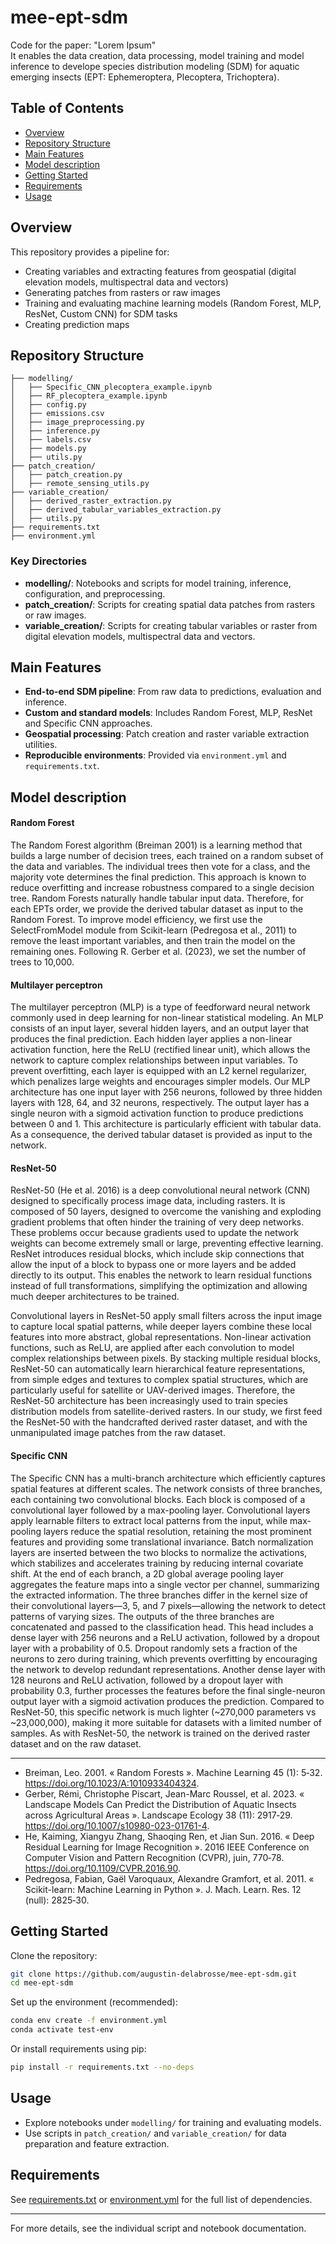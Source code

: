 # mee-ept-sdm

Code for the paper: "Lorem Ipsum"  
It enables the data creation, data processing, model training and model inference to develope species distribution modeling (SDM) for aquatic emerging insects (EPT: Ephemeroptera, Plecoptera, Trichoptera).

## Table of Contents

- [Overview](#overview)
- [Repository Structure](#repository-structure)
- [Main Features](#main-features)
- [Model description](#model-description)
- [Getting Started](#getting-started)
- [Requirements](#requirements)
- [Usage](#usage)

## Overview

This repository provides a pipeline for:
- Creating variables and extracting features from geospatial (digital elevation models, multispectral data and vectors)
- Generating patches from rasters or raw images
- Training and evaluating machine learning models (Random Forest, MLP, ResNet, Custom CNN) for SDM tasks
- Creating prediction maps

## Repository Structure

```
├── modelling/
│   ├── Specific_CNN_plecoptera_example.ipynb
│   ├── RF_plecoptera_example.ipynb
│   ├── config.py
│   ├── emissions.csv
│   ├── image_preprocessing.py
│   ├── inference.py
│   ├── labels.csv
│   ├── models.py
│   ├── utils.py
├── patch_creation/
│   ├── patch_creation.py
│   ├── remote_sensing_utils.py
├── variable_creation/
│   ├── derived_raster_extraction.py
│   ├── derived_tabular_variables_extraction.py
│   ├── utils.py
├── requirements.txt
├── environment.yml
```

### Key Directories

- **modelling/**: Notebooks and scripts for model training, inference, configuration, and preprocessing.
- **patch_creation/**: Scripts for creating spatial data patches from rasters or raw images.
- **variable_creation/**: Scripts for creating tabular variables or raster from digital elevation models, multispectral data and vectors.

## Main Features

- **End-to-end SDM pipeline**: From raw data to predictions, evaluation and inference.
- **Custom and standard models**: Includes Random Forest, MLP, ResNet and Specific CNN approaches.
- **Geospatial processing**: Patch creation and raster variable extraction utilities.
- **Reproducible environments**: Provided via `environment.yml` and `requirements.txt`.

## Model description

#### Random Forest

The Random Forest algorithm (Breiman 2001) is a learning method that builds a large number of decision trees, each trained on a random subset of the data and variables. The individual trees then vote for a class, and the majority vote determines the final prediction. This approach is known to reduce overfitting and increase robustness compared to a single decision tree. Random Forests naturally handle tabular input data. Therefore, for each EPTs order, we provide the derived tabular dataset as input to the Random Forest. To improve model efficiency, we first use the SelectFromModel module from Scikit-learn (Pedregosa et al., 2011) to remove the least important variables, and then train the model on the remaining ones. Following R. Gerber et al. (2023), we set the number of trees to 10,000.

#### Multilayer perceptron

The multilayer perceptron (MLP) is a type of feedforward neural network commonly used in deep learning for non-linear statistical modeling. An MLP consists of an input layer, several hidden layers, and an output layer that produces the final prediction. Each hidden layer applies a non-linear activation function, here the ReLU (rectified linear unit), which allows the network to capture complex relationships between input variables. To prevent overfitting, each layer is equipped with an L2 kernel regularizer, which penalizes large weights and encourages simpler models. Our MLP architecture has one input layer with 256 neurons, followed by three hidden layers with 128, 64, and 32 neurons, respectively. The output layer has a single neuron with a sigmoid activation function to produce predictions between 0 and 1. This architecture is particularly efficient with tabular data. As a consequence, the derived tabular dataset is provided as input to the network.

#### ResNet-50

ResNet-50 (He et al. 2016) is a deep convolutional neural network (CNN) designed to specifically process image data, including rasters. It is composed of 50 layers, designed to overcome the vanishing and exploding gradient problems that often hinder the training of very deep networks. These problems occur because gradients used to update the network weights can become extremely small or large, preventing effective learning. ResNet introduces residual blocks, which include skip connections that allow the input of a block to bypass one or more layers and be added directly to its output. This enables the network to learn residual functions instead of full transformations, simplifying the optimization and allowing much deeper architectures to be trained.

Convolutional layers in ResNet-50 apply small filters across the input image to capture local spatial patterns, while deeper layers combine these local features into more abstract, global representations. Non-linear activation functions, such as ReLU, are applied after each convolution to model complex relationships between pixels. By stacking multiple residual blocks, ResNet-50 can automatically learn hierarchical feature representations, from simple edges and textures to complex spatial structures, which are particularly useful for satellite or UAV-derived images. Therefore, the ResNet-50 architecture has been increasingly used to train species distribution models from satellite-derived rasters. In our study, we first feed the ResNet-50 with the handcrafted derived raster dataset, and with the unmanipulated image patches from the raw dataset.

#### Specific CNN

The Specific CNN has a multi-branch architecture which efficiently captures spatial features at different scales. The network consists of three branches, each containing two convolutional blocks. Each block is composed of a convolutional layer followed by a max-pooling layer. Convolutional layers apply learnable filters to extract local patterns from the input, while max-pooling layers reduce the spatial resolution, retaining the most prominent features and providing some translational invariance. Batch normalization layers are inserted between the two blocks to normalize the activations, which stabilizes and accelerates training by reducing internal covariate shift. At the end of each branch, a 2D global average pooling layer aggregates the feature maps into a single vector per channel, summarizing the extracted information. The three branches differ in the kernel size of their convolutional layers—3, 5, and 7 pixels—allowing the network to detect patterns of varying sizes.
The outputs of the three branches are concatenated and passed to the classification head. This head includes a dense layer with 256 neurons and a ReLU activation, followed by a dropout layer with a probability of 0.5. Dropout randomly sets a fraction of the neurons to zero during training, which prevents overfitting by encouraging the network to develop redundant representations. Another dense layer with 128 neurons and ReLU activation, followed by a dropout layer with probability 0.3, further processes the features before the final single-neuron output layer with a sigmoid activation produces the prediction. Compared to ResNet-50, this specific network is much lighter (~270,000 parameters vs ~23,000,000), making it more suitable for datasets with a limited number of samples. As with ResNet-50, the network is trained on the derived raster dataset and on the raw dataset.

---
- Breiman, Leo. 2001. « Random Forests ». Machine Learning 45 (1): 5‑32. https://doi.org/10.1023/A:1010933404324.
- Gerber, Rémi, Christophe Piscart, Jean-Marc Roussel, et al. 2023. « Landscape Models Can Predict the Distribution of Aquatic Insects across Agricultural Areas ». Landscape Ecology 38 (11): 2917‑29. https://doi.org/10.1007/s10980-023-01761-4.
- He, Kaiming, Xiangyu Zhang, Shaoqing Ren, et Jian Sun. 2016. « Deep Residual Learning for Image Recognition ». 2016 IEEE Conference on Computer Vision and Pattern Recognition (CVPR), juin, 770‑78. https://doi.org/10.1109/CVPR.2016.90. 
- Pedregosa, Fabian, Gaël Varoquaux, Alexandre Gramfort, et al. 2011. « Scikit-learn: Machine Learning in Python ». J. Mach. Learn. Res. 12 (null): 2825‑30. 

## Getting Started

Clone the repository:
```bash
git clone https://github.com/augustin-delabrosse/mee-ept-sdm.git
cd mee-ept-sdm
```

Set up the environment (recommended):
```bash
conda env create -f environment.yml
conda activate test-env
```
Or install requirements using pip:
```bash
pip install -r requirements.txt --no-deps
```

## Usage

- Explore notebooks under `modelling/` for training and evaluating models.
- Use scripts in `patch_creation/` and `variable_creation/` for data preparation and feature extraction.

## Requirements

See [requirements.txt](https://github.com/augustin-delabrosse/mee-ept-sdm/blob/main/requirements.txt) or [environment.yml](https://github.com/augustin-delabrosse/mee-ept-sdm/blob/main/environment.yml) for the full list of dependencies.

---
For more details, see the individual script and notebook documentation.